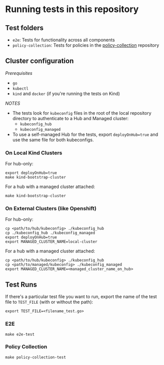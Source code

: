 # Running tests in this repository

## Test folders

 - `e2e`: Tests for functionality across all components
 - `policy-collection`: Tests for policies in the [policy-collection](https://github.com/open-cluster-management/policy-collection) repository

## Cluster configuration

*Prerequisites*
- `go`
- `kubectl`
- `kind` and `docker` (if you're running the tests on Kind)

*NOTES*
- The tests look for `kubeconfig` files in the root of the local repository directory to authenticate to a Hub and Managed cluster:
  - `kubeconfig_hub`
  - `kubeconfig_managed`
- To use a self-managed Hub for the tests, export `deployOnHub=true` and use the same file for both kubeconfigs.

### On Local Kind Clusters

For hub-only:
```shell
export deployOnHub=true
make kind-bootstrap-cluster
```

For a hub with a managed cluster attached:
```shell
make kind-bootstrap-cluster
```

### On External Clusters (like Openshift)

For hub-only:
```shell
cp <path/to/hub/kubeconfig> ./kubeconfig_hub
cp ./kubeconfig_hub ./kubeconfig_managed
export deployOnHub=true
export MANAGED_CLUSTER_NAME=local-cluster
```

For a hub with a managed cluster attached:
```shell
cp <path/to/hub/kubeconfig> ./kubeconfig_hub
cp <path/to/managed/kubeconfig> ./kubeconfig_managed
export MANAGED_CLUSTER_NAME=<managed_cluster_name_on_hub>
```

## Test Runs

If there's a particular test file you want to run, export the name of the test file to `TEST_FILE` (with or without the path):
```shell
export TEST_FILE=<filename_test.go>
```

### E2E

```shell
make e2e-test
```

### Policy Collection

```shell
make policy-collection-test
```
